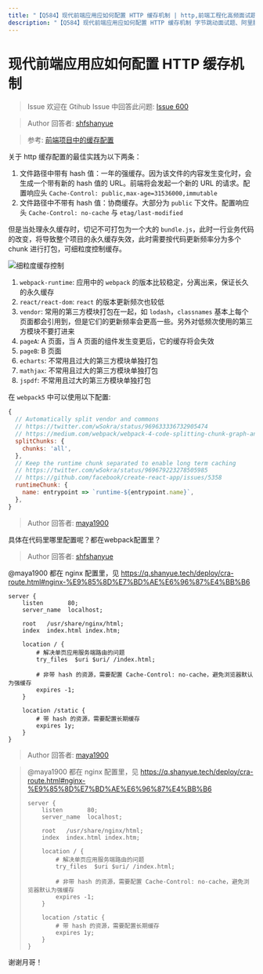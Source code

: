 ```yaml
---
title: "【Q584】现代前端应用应如何配置 HTTP 缓存机制 | http,前端工程化高频面试题"
description: "【Q584】现代前端应用应如何配置 HTTP 缓存机制 字节跳动面试题、阿里腾讯面试题、美团小米面试题。"
---
```


# 现代前端应用应如何配置 HTTP 缓存机制

> Issue
> 欢迎在 Gtihub Issue 中回答此问题: [Issue 600](https://github.com/shfshanyue/Daily-Question/issues/600)

> Author
> 回答者: [shfshanyue](https://github.com/shfshanyue)

> 参考: [前端项目中的缓存配置](https://shanyue.tech/frontend-engineering/http-cache.html)

关于 http 缓存配置的最佳实践为以下两条：

1. 文件路径中带有 hash 值：一年的强缓存。因为该文件的内容发生变化时，会生成一个带有新的 hash 值的 URL。前端将会发起一个新的 URL 的请求。配置响应头 `Cache-Control: public,max-age=31536000,immutable`
1. 文件路径中不带有 hash 值：协商缓存。大部分为 `public` 下文件。配置响应头 `Cache-Control: no-cache` 与 `etag/last-modified`

但是当处理永久缓存时，切记不可打包为一个大的 `bundle.js`，此时一行业务代码的改变，将导致整个项目的永久缓存失效，此时需要按代码更新频率分为多个 chunk 进行打包，可细粒度控制缓存。

![细粒度缓存控制](https://shanyue.tech/assets/img/http-cache-2.182dbd90.png)

1. `webpack-runtime`: 应用中的 `webpack` 的版本比较稳定，分离出来，保证长久的永久缓存
1. `react/react-dom`: `react` 的版本更新频次也较低
1. `vendor`: 常用的第三方模块打包在一起，如 `lodash`，`classnames` 基本上每个页面都会引用到，但是它们的更新频率会更高一些。另外对低频次使用的第三方模块不要打进来
1. `pageA`: A 页面，当 A 页面的组件发生变更后，它的缓存将会失效
1. `pageB`: B 页面
1. `echarts`: 不常用且过大的第三方模块单独打包
1. `mathjax`: 不常用且过大的第三方模块单独打包
1. `jspdf`: 不常用且过大的第三方模块单独打包

在 `webpack5` 中可以使用以下配置:

```js
{
  // Automatically split vendor and commons
  // https://twitter.com/wSokra/status/969633336732905474
  // https://medium.com/webpack/webpack-4-code-splitting-chunk-graph-and-the-splitchunks-optimization-be739a861366
  splitChunks: {
    chunks: 'all',
  },
  // Keep the runtime chunk separated to enable long term caching
  // https://twitter.com/wSokra/status/969679223278505985
  // https://github.com/facebook/create-react-app/issues/5358
  runtimeChunk: {
    name: entrypoint => `runtime-${entrypoint.name}`,
  },
}
```

> Author
> 回答者: [maya1900](https://github.com/maya1900)

具体在代码里哪里配置呢？都在webpack配置里？

> Author
> 回答者: [shfshanyue](https://github.com/shfshanyue)

@maya1900 都在 nginx 配置里，见 https://q.shanyue.tech/deploy/cra-route.html#nginx-%E9%85%8D%E7%BD%AE%E6%96%87%E4%BB%B6

```nginx
server {
    listen       80;
    server_name  localhost;

    root   /usr/share/nginx/html;
    index  index.html index.htm;

    location / {
        # 解决单页应用服务端路由的问题
        try_files  $uri $uri/ /index.html;

        # 非带 hash 的资源，需要配置 Cache-Control: no-cache，避免浏览器默认为强缓存
        expires -1;
    }

    location /static {
        # 带 hash 的资源，需要配置长期缓存
        expires 1y;
    }
}
```

> Author
> 回答者: [maya1900](https://github.com/maya1900)

> @maya1900 都在 nginx 配置里，见 https://q.shanyue.tech/deploy/cra-route.html#nginx-%E9%85%8D%E7%BD%AE%E6%96%87%E4%BB%B6
>
> ```nginx
> server {
>     listen       80;
>     server_name  localhost;
>
>     root   /usr/share/nginx/html;
>     index  index.html index.htm;
>
>     location / {
>         # 解决单页应用服务端路由的问题
>         try_files  $uri $uri/ /index.html;
>
>         # 非带 hash 的资源，需要配置 Cache-Control: no-cache，避免浏览器默认为强缓存
>         expires -1;
>     }
>
>     location /static {
>         # 带 hash 的资源，需要配置长期缓存
>         expires 1y;
>     }
> }
> ```

谢谢月哥！
